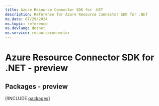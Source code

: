 ```yaml
---
title: Azure Resource Connector SDK for .NET
description: Reference for Azure Resource Connector SDK for .NET
ms.date: 07/29/2024
ms.topic: reference
ms.devlang: dotnet
ms.service: resourceconnector
---
```

# Azure Resource Connector SDK for .NET - preview
## Packages - preview
[!INCLUDE [packages](resource-connector-index.md)]